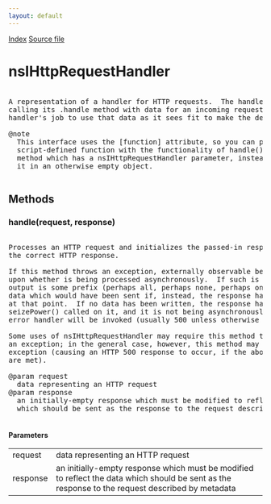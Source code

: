 ```yaml
---
layout: default
---
```

<div id='links'><a href="../index.html">Index</a>
<a href="http://dxr.mozilla.org/mozilla-central/source/netwerk/test/httpserver/nsIHttpServer.idl">Source file</a>
</div>

# nsIHttpRequestHandler #
<pre>  
A representation of a handler for HTTP requests.  The handler is used by  
calling its .handle method with data for an incoming request; it is the  
handler's job to use that data as it sees fit to make the desired response.  
  
@note  
  This interface uses the [function] attribute, so you can pass a  
  script-defined function with the functionality of handle() to any  
  method which has a nsIHttpRequestHandler parameter, instead of wrapping  
  it in an otherwise empty object.  
  
</pre>
## Methods ##

### handle(request, response) ###
<pre>  
Processes an HTTP request and initializes the passed-in response to reflect  
the correct HTTP response.  
  
If this method throws an exception, externally observable behavior depends  
upon whether is being processed asynchronously.  If such is the case, the  
output is some prefix (perhaps all, perhaps none, perhaps only some) of the  
data which would have been sent if, instead, the response had been finished  
at that point.  If no data has been written, the response has not had  
seizePower() called on it, and it is not being asynchronously created, an  
error handler will be invoked (usually 500 unless otherwise specified).  
  
Some uses of nsIHttpRequestHandler may require this method to never throw  
an exception; in the general case, however, this method may throw an  
exception (causing an HTTP 500 response to occur, if the above conditions  
are met).  
  
@param request  
  data representing an HTTP request  
@param response  
  an initially-empty response which must be modified to reflect the data  
  which should be sent as the response to the request described by metadata  
  
</pre>
#### Parameters ####

<table>

<tr>
<td>request</td>
<td>  data representing an HTTP request  
</td>
</tr>

<tr>
<td>response</td>
<td>  an initially-empty response which must be modified to reflect the data  
  which should be sent as the response to the request described by metadata  
</td>
</tr>

</table>
